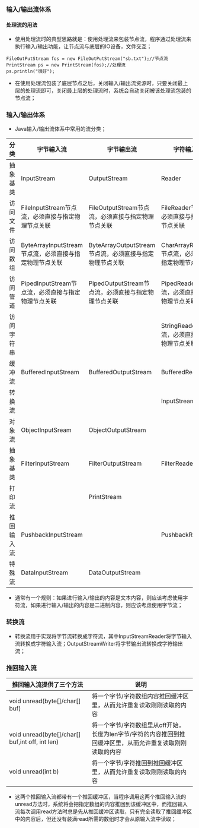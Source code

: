 ### 输入/输出流体系
#### 处理流的用法
+ 使用处理流时的典型思路就是：使用处理流来包装节点流，程序通过处理流来执行输入/输出功能，让节点流与底层的IO设备，文件交互；

```
FileOutPutStream fos = new FileOutPutStream("sb.txt");//节点流
PrintStream ps = new PrintStream(fos);//处理流
ps.println("很好");
```

+ 在使用处理流包装了底层节点之后，关闭输入/输出流资源时，只要关闭最上层的处理流即可，关闭最上层的处理流时，系统会自动关闭被该处理流包装的节点流；

### 输入/输出体系
+ Java输入/输出流体系中常用的流分类；

|分类|字节输入流|字节输出流|字符输入流|字符输出流|
|------|------|------|------|------|
|抽象基类|InputStream|OutputStream|Reader|Writer|
|访问文件|FileInputStream节点流，必须直接与指定物理节点关联|FileOutputStream节点流，必须直接与指定物理节点关联|FileReader节点流，必须直接与指定物理节点关联|FileWriter节点流，必须直接与指定物理节点关联|
|访问数组|ByteArrayInputStream节点流，必须直接与指定物理节点关联|ByteArrayOutputStream节点流，必须直接与指定物理节点关联|CharArrayReader节点流，必须直接与指定物理节点关联|CharArrayWriter节点流，必须直接与指定物理节点关联|
|访问管道|PipedInputStream节点流，必须直接与指定物理节点关联|PipedOutputStream节点流，必须直接与指定物理节点关联|PipedReader节点流，必须直接与指定物理节点关联|PipedWriter节点流，必须直接与指定物理节点关联|
|访问字符串|||StringReader节点流，必须直接与指定物理节点关联|StringWriter节点流，必须直接与指定物理节点关联|
|缓冲流|BufferedInputStream|BufferedOutputStream|BufferedReader|BufferedWriter|
|转换流|||InputStreamReader|OutputStreamWriter|
|对象流|ObjectInputSream|ObjectOutputStream|||
|抽象基类|FilterInputStream|FilterOutputStream|FilterReader|FilterWriter|
|打印流||PrintStream||PrintWriter|
|推回输入流|PushbackInputStream||PushbackReader||
|特殊流|DataInputStream|DataOutputStream|||

+ 通常有一个规则：如果进行输入/输出的内容是文本内容，则应该考虑使用字符流，如果进行输入/输出的内容是二进制内容，则应该考虑使用字节流；

### 转换流
+ 转换流用于实现将字节流转换成字符流，其中InputStreamReader将字节输入流转换成字符输入流；OutputStreamWriter将字节输出流转换成字符输出流；
### 推回输入流

|推回输入流提供了三个方法|说明|
|------|------|
|void  unread(byte[]/char[] buf)|将一个字节/字符数组内容推回缓冲区里，从而允许重复读取刚刚读取的内容|
|void unread(byte[]/char[] buf,int off, int len)|将一个字节/字符数组里从off开始，长度为len字节/字符的内容推回到推回缓冲区里，从而允许重复读取刚刚读取的内容|
|void unread(int b)|将一个字节/字符推回到推回缓冲区里，从而允许重复读取刚刚读取的内容|

+ 这两个推回输入流都带有一个推回缓冲区，当程序调用这两个推回输入流的unread方法时，系统将会把指定数组的内容推回到该缓冲区中，而推回输入流每次调用read方法时总是先从推回缓冲区读取，只有完全读取了推回缓冲区中的内容后，但还没有装满read所需的数组时才会从原输入流中读取；
